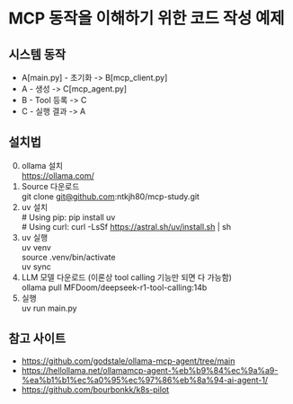 # MCP 동작을 이해하기 위한 코드 작성 예제

## 시스템 동작
- A[main.py] - 초기화 -> B[mcp_client.py] 
- A - 생성 -> C[mcp_agent.py]    
- B - Tool 등록 -> C
- C - 실행 결과 -> A

## 설치법
0. ollama 설치
    <br/> https://ollama.com/ 
1. Source 다운로드
    <br/> git clone git@github.com:ntkjh80/mcp-study.git
2. uv 설치
    <br/> # Using pip: pip install uv
    <br/> # Using curl: curl -LsSf https://astral.sh/uv/install.sh | sh
3. uv 실행
    <br/> uv venv
    <br/> source .venv/bin/activate
    <br/> uv sync
4. LLM 모델 다운로드 (이론상 tool calling 기능만 되면 다 가능함)
    <br/> ollama pull MFDoom/deepseek-r1-tool-calling:14b
5. 실행
    <br/> uv run main.py

## 참고 사이트
- https://github.com/godstale/ollama-mcp-agent/tree/main
- https://hellollama.net/ollamamcp-agent-%eb%b9%84%ec%9a%a9-%ea%b1%b1%ec%a0%95%ec%97%86%eb%8a%94-ai-agent-1/
- https://github.com/bourbonkk/k8s-pilot
